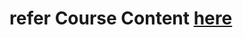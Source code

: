 # refer Course Content [here](https://github.com/rritec/Cloud-Data-Engineering/blob/main/Cloud%20Data%20Engineering%20Course%20Content.md)
